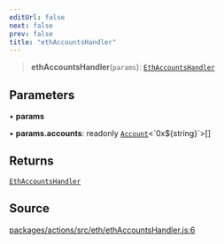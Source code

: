 ```yaml
---
editUrl: false
next: false
prev: false
title: "ethAccountsHandler"
---
```


> **ethAccountsHandler**(`params`): [`EthAccountsHandler`](/reference/tevm/actions/type-aliases/ethaccountshandler/)

## Parameters

• **params**

• **params.accounts**: readonly [`Account`](/reference/tevm/utils/type-aliases/account/)\<\`0x$\{string\}\`\>[]

## Returns

[`EthAccountsHandler`](/reference/tevm/actions/type-aliases/ethaccountshandler/)

## Source

[packages/actions/src/eth/ethAccountsHandler.js:6](https://github.com/evmts/tevm-monorepo/blob/main/packages/actions/src/eth/ethAccountsHandler.js#L6)
